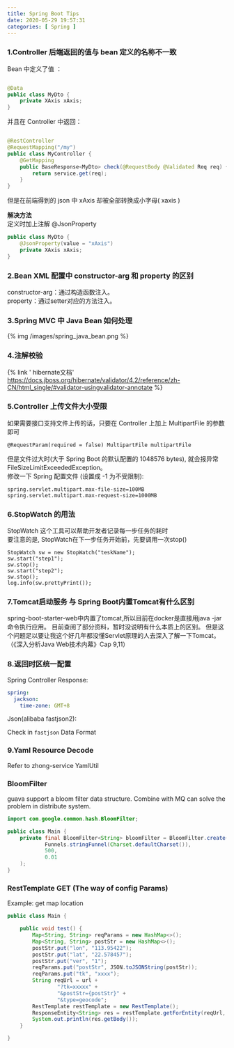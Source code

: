 ```yaml
---
title: Spring Boot Tips
date: 2020-05-29 19:57:31
categories: [ Spring ]
---
```


### 1.Controller 后端返回的值与 bean 定义的名称不一致

Bean 中定义了值 ：

```java

@Data
public class MyDto {
    private XAxis xAxis;
}
```

并且在 Controller 中返回：

```java

@RestController
@RequestMapping("/my")
public class MyController {
    @GetMapping
    public BaseResponse<MyDto> check(@RequestBody @Validated Req req) {
        return service.get(req);
    }
}
```

但是在前端得到的 json 中 xAxis 却被全部转换成小字母( xaxis )

**解决方法**  
定义时加上注解 @JsonProperty

````java
public class MyDto {
    @JsonProperty(value = "xAxis")
    private XAxis xAxis;
}
````

### 2.Bean XML 配置中 constructor-arg 和 property 的区别

constructor-arg：通过构造函数注入。   
property：通过setter对应的方法注入。

### 3.Spring MVC 中 Java Bean 如何处理

{% img /images/spring_java_bean.png %}

### 4.注解校验

{% link '
hibernate文档' https://docs.jboss.org/hibernate/validator/4.2/reference/zh-CN/html_single/#validator-usingvalidator-annotate %}

### 5.Controller 上传文件大小受限

如果需要接口支持文件上传的话，只要在 Controller 上加上 MultipartFile 的参数即可

```
@RequestParam(required = false) MultipartFile multipartFile
```

但是文件过大时(大于 Spring Boot 的默认配置的 1048576 bytes), 就会报异常 FileSizeLimitExceededException。  
修改一下 Spring 配置文件 (设置成 -1 为不受限制):

```properties
spring.servlet.multipart.max-file-size=100MB
spring.servlet.multipart.max-request-size=1000MB
```

### 6.StopWatch 的用法

StopWatch 这个工具可以帮助开发者记录每一步任务的耗时  
要注意的是, StopWatch在下一步任务开始前，先要调用一次stop()

```
StopWatch sw = new StopWatch("teskName");
sw.start("step1");
sw.stop();
sw.start("step2");
sw.stop();
log.info(sw.prettyPrint());
```

### 7.Tomcat启动服务 与 Spring Boot内置Tomcat有什么区别

spring-boot-starter-web中内置了tomcat,所以目前在docker是直接用java -jar命令执行应用。
目前查阅了部分资料，暂时没说明有什么本质上的区别。
但是这个问题足以要让我这个好几年都没懂Servlet原理的人去深入了解一下Tomcat。（《深入分析Java Web技术内幕》Cap 9,11）

### 8.返回时区统一配置

Spring Controller Response:

```yaml
spring:
  jackson:
    time-zone: GMT+8
```

Json(alibaba fastjson2):

Check in `fastjson` Data Format

### 9.Yaml Resource Decode

Refer to zhong-service YamlUtil

### BloomFilter

guava support a bloom filter data structure. Combine with MQ can solve the problem in distribute system.

```java
import com.google.common.hash.BloomFilter;

public class Main {
    private final BloomFilter<String> bloomFilter = BloomFilter.create(
            Funnels.stringFunnel(Charset.defaultCharset()),
            500,
            0.01
    );
}
```

### RestTemplate GET (The way of config Params)

Example: get map location

```java
public class Main {

    public void test() {
        Map<String, String> reqParams = new HashMap<>();
        Map<String, String> postStr = new HashMap<>();
        postStr.put("lon", "113.95422");
        postStr.put("lat", "22.578457");
        postStr.put("ver", "1");
        reqParams.put("postStr", JSON.toJSONString(postStr));
        reqParams.put("tk", "xxxx");
        String reqUrl = url +
                "?tk=xxxxx" +
                "&postStr={postStr}" +
                "&type=geocode";
        RestTemplate restTemplate = new RestTemplate();
        ResponseEntity<String> res = restTemplate.getForEntity(reqUrl, String.class, reqParams);
        System.out.println(res.getBody());
    }

}
```